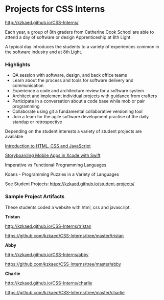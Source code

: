 # Projects for CSS Interns

<http://kzkaed.github.io/CSS-Interns/>

Each year, a group of 8th graders from Catherine Cook School are able to attend a day of software or design Apprenticeship at 8th Light.

A typical day introduces the students to a variety of experiences common in the software industry and at 8th Light.


### Highlights
- QA session with software, design, and back office teams
- Learn about the process and tools for software delivery and communication
- Experience a code and architecture review for a software system
- Architect and implement individual projects with guidance from crafters
- Participate in a conversation about a code base while mob or pair programming
- Collaborate using git a fundamental collaborative versioning tool
- Join a team for the agile software development practise of the daily standup or retrospective
  
Depending on the student interests a variety of student projects are available
 
 [Introduction to HTML, CSS and JavaScript](https://kzkaed.github.io/student-projects/html-css-js) 
 
 [Storyboarding Mobile Apps in Xcode with Swift](https://kzkaed.github.io/student-projects/mobile-ios-swift)
 
Imperative vs Functional Programming Languages
 
 Koans - Programming Puzzles in a Variety of Languages
 
See Student Projects: <https://kzkaed.github.io/student-projects/>


### Sample Project Artifacts

These students coded a website with html, css and javascript. 

__Tristan__ 

 <http://kzkaed.github.io/CSS-Interns/tristan>  

 <https://github.com/kzkaed/CSS-Interns/tree/master/tristan>

__Abby__  

 <http://kzkaed.github.io/CSS-Interns/abby>  
 

 <https://github.com/kzkaed/CSS-Interns/tree/master/abby>

__Charlie__

 <http://kzkaed.github.io/CSS-Interns/charlie> 

 <https://github.com/kzkaed/CSS-Interns/tree/master/charlie>


